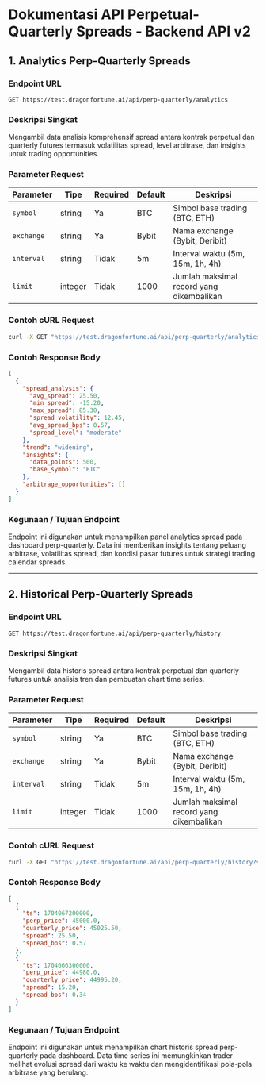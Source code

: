 # Dokumentasi API Perpetual-Quarterly Spreads - Backend API v2

## 1. Analytics Perp-Quarterly Spreads

### Endpoint URL
```
GET https://test.dragonfortune.ai/api/perp-quarterly/analytics
```

### Deskripsi Singkat
Mengambil data analisis komprehensif spread antara kontrak perpetual dan quarterly futures termasuk volatilitas spread, level arbitrase, dan insights untuk trading opportunities.

### Parameter Request
| Parameter | Tipe | Required | Default | Deskripsi |
|-----------|------|----------|---------|-----------|
| `symbol` | string | Ya | BTC | Simbol base trading (BTC, ETH) |
| `exchange` | string | Ya | Bybit | Nama exchange (Bybit, Deribit) |
| `interval` | string | Tidak | 5m | Interval waktu (5m, 15m, 1h, 4h) |
| `limit` | integer | Tidak | 1000 | Jumlah maksimal record yang dikembalikan |

### Contoh cURL Request
```bash
curl -X GET "https://test.dragonfortune.ai/api/perp-quarterly/analytics?symbol=BTC&exchange=Bybit&interval=5m&limit=500"
```

### Contoh Response Body
```json
[
  {
    "spread_analysis": {
      "avg_spread": 25.50,
      "min_spread": -15.20,
      "max_spread": 85.30,
      "spread_volatility": 12.45,
      "avg_spread_bps": 0.57,
      "spread_level": "moderate"
    },
    "trend": "widening",
    "insights": {
      "data_points": 500,
      "base_symbol": "BTC"
    },
    "arbitrage_opportunities": []
  }
]
```

### Kegunaan / Tujuan Endpoint
Endpoint ini digunakan untuk menampilkan panel analytics spread pada dashboard perp-quarterly. Data ini memberikan insights tentang peluang arbitrase, volatilitas spread, dan kondisi pasar futures untuk strategi trading calendar spreads.

---

## 2. Historical Perp-Quarterly Spreads

### Endpoint URL
```
GET https://test.dragonfortune.ai/api/perp-quarterly/history
```

### Deskripsi Singkat
Mengambil data historis spread antara kontrak perpetual dan quarterly futures untuk analisis tren dan pembuatan chart time series.

### Parameter Request
| Parameter | Tipe | Required | Default | Deskripsi |
|-----------|------|----------|---------|-----------|
| `symbol` | string | Ya | BTC | Simbol base trading (BTC, ETH) |
| `exchange` | string | Ya | Bybit | Nama exchange (Bybit, Deribit) |
| `interval` | string | Tidak | 5m | Interval waktu (5m, 15m, 1h, 4h) |
| `limit` | integer | Tidak | 1000 | Jumlah maksimal record yang dikembalikan |

### Contoh cURL Request
```bash
curl -X GET "https://test.dragonfortune.ai/api/perp-quarterly/history?symbol=BTC&exchange=Bybit&interval=15m&limit=200"
```

### Contoh Response Body
```json
[
  {
    "ts": 1704067200000,
    "perp_price": 45000.0,
    "quarterly_price": 45025.50,
    "spread": 25.50,
    "spread_bps": 0.57
  },
  {
    "ts": 1704066300000,
    "perp_price": 44980.0,
    "quarterly_price": 44995.20,
    "spread": 15.20,
    "spread_bps": 0.34
  }
]
```

### Kegunaan / Tujuan Endpoint
Endpoint ini digunakan untuk menampilkan chart historis spread perp-quarterly pada dashboard. Data time series ini memungkinkan trader melihat evolusi spread dari waktu ke waktu dan mengidentifikasi pola-pola arbitrase yang berulang.